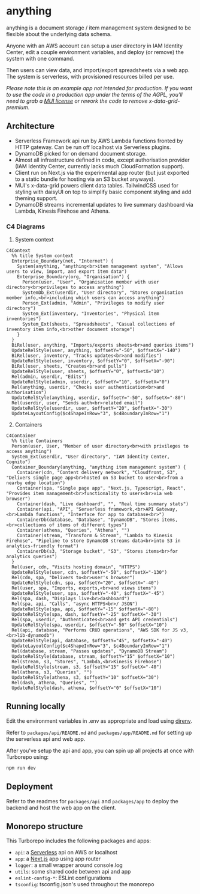 # anything

anything is a document storage / item management system designed to be flexible about the underlying data schema.

Anyone with an AWS account can setup a user directory in IAM Identity Center, edit a couple environment variables, and deploy (or remove) the system with one command.

Then users can view data, and import/export spreadsheets via a web app. The system is serverless, with provisioned resources billed per use.

_Please note this is an example app not intended for production. If you want to use the code in a production app under the terms of the AGPL, you'll need to grab a [MUI license](https://mui.com/x/introduction/licensing/) or rework the code to remove x-data-grid-premium._

## Architecture

- Serverless Framework api run by AWS Lambda functions fronted by HTTP gateway. Can be run off localhost via Serverless plugins.
- DynamoDB picked for on demand document storage.
- Almost all infrastructure defined in code, except authorisation provider (IAM Identity Center, currently lacks much CloudFormation support).
- Client run on Next.js via the experimental app router (but just exported to a static bundle for hosting via an S3 bucket anyways).
- MUI's x-data-grid powers client data tables. TailwindCSS used for styling with daisyUI on top to simplify basic component styling and add theming support.
- DynamoDB streams incremental updates to live summary dashboard via Lambda, Kinesis Firehose and Athena.

### C4 Diagrams

1. System context

```mermaid
C4Context
  %% title System context
  Enterprise_Boundary(net, "Internet") {
    System(anything, "anything<br>item management system", "Allows users to view, import, and export item data")
    Enterprise_Boundary(org, "Organisation") {
      Person(user, "User", "Organisation member with user directory<br>privileges to access anything")
      SystemDb_Ext(userdir, "User directory", "Stores organisation member info,<br>including which users can access anything")
      Person_Ext(admin, "Admin", "Privileges to modify user directory")
      System_Ext(inventory, "Inventories", "Physical item inventories")
      System_Ext(sheets, "Spreadsheets", "Casual collections of inventory item info,<br>other document storage")
    }
  }
  BiRel(user, anything, "Imports/exports sheets<br>and queries items")
  UpdateRelStyle(user, anything, $offsetY="-50", $offsetX="-140")
  BiRel(user, inventory, "Tracks updates<br>and modifies")
  UpdateRelStyle(user, inventory, $offsetY="0", $offsetX="-90")
  BiRel(user, sheets, "Creates<br>and pulls")
  UpdateRelStyle(user, sheets, $offsetY="0", $offsetX="10")
  Rel(admin, userdir, "Edits")
  UpdateRelStyle(admin, userdir, $offsetY="10", $offsetX="0")
  Rel(anything, userdir, "Checks user authentication<br>and authorisation")
  UpdateRelStyle(anything, userdir, $offsetY="-50", $offsetX="-80")
  Rel(userdir, user, "Sends auth<br>related email")
  UpdateRelStyle(userdir, user, $offsetY="20", $offsetX="-30")
  UpdateLayoutConfig($c4ShapeInRow="3", $c4BoundaryInRow="1")
```

2. Containers

```mermaid
C4Container
  %% title Containers
  Person(user, User, "Member of user directory<br>with privileges to access anything")
  System_Ext(userdir, "User directory", "IAM Identity Center, Cognito")
  Container_Boundary(anything, "anything item management system") {
    Container(cdn, "Content delivery network", "Cloudfront, S3", "Delivers single page app<br>hosted on S3 bucket to user<br>from a nearby edge location")
    Container(spa, "Single page app", "Next.js, Typescript, React", "Provides item management<br>functionality to users<br>via web browser")
    Container(dash, "Live dashboard", "", "Real time summary stats")
    Container(api, "API", "Serverless framework,<br>API Gateway,<br>Lambda functions", "Interface for app to database<br>")
    ContainerDb(database, "Database", "DynamoDB", "Stores items,<br>collections of items of different types")
    Container(athena, "Queries", "Athena", "")
    Container(stream, "Transform & Stream", "Lambda to Kinesis Firehose", "Pipeline to store DynamoDB streams data<br>into S3 in analytics-friendly format")
    ContainerDb(s3, "Storage bucket", "S3", "Stores items<br>for analytics queries")
  }
  Rel(user, cdn, "Visits hosting domain", "HTTPS")
  UpdateRelStyle(user, cdn, $offsetY="-50", $offsetX="-130")
  Rel(cdn, spa, "Delivers to<br>user's browser")
  UpdateRelStyle(cdn, spa, $offsetY="20", $offsetX="-40")
  Rel(user, spa, "Imports, exports,<br>and views items")
  UpdateRelStyle(user, spa, $offsetY="-40", $offsetX="-45")
  Rel(spa, dash, "Displays live<br>dashboard")
  Rel(spa, api, "Calls", "async HTTPS<br>/ JSON")
  UpdateRelStyle(spa, api, $offsetY="-15" $offsetX="-80")
  UpdateRelStyle(spa, dash, $offsetY="-25" $offsetX="-30")
  Rel(spa, userdir, "Authenticates<br>and gets API credentials")
  UpdateRelStyle(spa, userdir, $offsetY="-50" $offsetX="10")
  Rel(api, database, "Performs CRUD operations", "AWS SDK for JS v3,<br>lib-dynamodb")
  UpdateRelStyle(api, database, $offsetY="45", $offsetX="-40")
  UpdateLayoutConfig($c4ShapeInRow="3", $c4BoundaryInRow="1")
  Rel(database, stream, "Passes updates", "DynamoDB Stream")
  UpdateRelStyle(database, stream, $offsetY="15" $offsetX="10")
  Rel(stream, s3, "Stores", "Lambda,<br>Kinesis Firehose")
  UpdateRelStyle(stream, s3, $offsetY="15" $offsetX="-40")
  Rel(athena, s3, "Queries", "")
  UpdateRelStyle(athena, s3, $offsetY="10" $offsetX="30")
  Rel(dash, athena, "Queries", "")
  UpdateRelStyle(dash, athena, $offsetY="0" $offsetX="10")
```

## Running locally

Edit the environment variables in .env as appropriate and load using [direnv](https://direnv.net/).


Refer to `packages/api/README.md` and `packages/app/README.md` for setting up the serverless api and web app.

After you've setup the api and app, you can spin up all projects at once with Turborepo using:

```sh
npm run dev
```

## Deployment

Refer to the readmes for `packages/api` and `packages/app` to deploy the backend and host the web app on the client.

## Monorepo structure

This Turborepo includes the following packages and apps:

- `api`: a [Serverless](https://serverless.com/) api on AWS or localhost
- `app`: a [Next.js](https://nextjs.org/) app using app router
- `logger`: a small wrapper around console.log
- `utils`: some shared code between api and app
- `eslint-config-*`: ESLint configurations
- `tsconfig`: tsconfig.json's used throughout the monorepo
